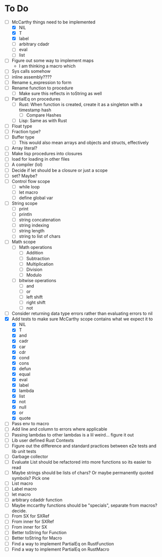# To Do
- [ ] McCarthy things need to be implemented
    - [x] NIL
    - [x] T
    - [x] label
    - [ ] arbitrary cdadr
    - [ ] eval
    - [ ] list
- [ ] Figure out some way to implement maps
    - I am thinking a macro which 
- [ ] Sys calls somehow
- [ ] inline assembly????
- [ ] Rename s\_expression to form
- [ ] Rename function to procedure
    - [ ] Make sure this reflects in toString as well
- [ ] PartialEq on procedures
    - [ ] Rust: When function is created, create it as a singleton with a timestamp hash
        - [ ] Compare Hashes
    - [ ] Lisp: Same as with Rust
- [ ] Float type
- [ ] Fraction type?
- [ ] Buffer type
    - [ ] This would also mean arrays and objects and structs, effectively
- [ ] Array literal?
- [ ] Make lisp procedures into closures
- [ ] load for loading in other files
- [ ] A compiler (lol)
- [ ] Decide if let should be a closure or just a scope
- [ ] set? Maybe?
- [ ] Control flow scope
    - [ ] while loop
    - [ ] let macro
    - [ ] define global var
- [ ] String scope
    - [ ] print
    - [ ] println
    - [ ] string concatenation
    - [ ] string indexing
    - [ ] string length
    - [ ] string to list of chars
- [ ] Math scope
    - [ ] Math operations
        - [ ] Addition
        - [ ] Subtraction
        - [ ] Multiplication
        - [ ] Division
        - [ ] Modulo
    - [ ] bitwise operations
        - [ ] and
        - [ ] or
        - [ ] left shift
        - [ ] right shift
        - [ ] not
- [ ] Consider returning data type errors rather than evaluating errors to nil
- [x] Add tests to make sure McCarthy scope contains what we expect it to
    - [x] NIL
    - [x] T
    - [x] and
    - [x] cadr
    - [x] car
    - [x] cdr
    - [x] cond
    - [x] cons
    - [x] defun
    - [x] equal
    - [x] eval
    - [x] label
    - [x] lambda
    - [x] list
    - [x] not
    - [x] null
    - [x] or
    - [x] quote
- [ ] Pass env to macro
- [ ] Add line and column to errors where applicable
- [ ] Passing lambdas to other lambdas is a lil weird... figure it out
- [ ] Lib user defined Rust Contexts
- [ ] Figure out the difference and standard practices between e2e tests and lib unit tests
- [ ] Garbage collector
- [ ] Evaluate List should be refactored into more functions so its easier to read
- [ ] Maybe strings should be lists of chars? Or maybe permanently quoted symbols? Pick one
- [ ] List macro
- [ ] Label macro
- [ ] let macro
- [ ] arbitrary cdaddr function
- [ ] Maybe mccarthy functions should be "specials", separate from macros? decide.
- [ ] From SX for SXRef
- [ ] From inner for SXRef
- [ ] From inner for SX
- [ ] Better toString for Function
- [ ] Better toString for Macro
- [ ] Find a way to implement PartialEq on RustFunction
- [ ] Find a way to implement PartialEq on RustMacro
